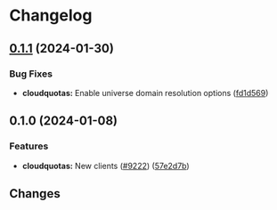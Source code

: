 # Changelog

## [0.1.1](https://github.com/googleapis/google-cloud-go/compare/cloudquotas/v0.1.0...cloudquotas/v0.1.1) (2024-01-30)


### Bug Fixes

* **cloudquotas:** Enable universe domain resolution options ([fd1d569](https://github.com/googleapis/google-cloud-go/commit/fd1d56930fa8a747be35a224611f4797b8aeb698))

## 0.1.0 (2024-01-08)


### Features

* **cloudquotas:** New clients ([#9222](https://github.com/googleapis/google-cloud-go/issues/9222)) ([57e2d7b](https://github.com/googleapis/google-cloud-go/commit/57e2d7bd2730b4acd18eac0e3a18e682b51c3e03))

## Changes

